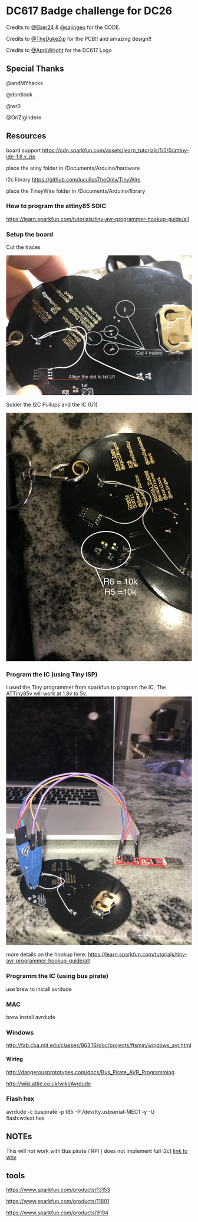# DC617 Badge challenge for DC26

Credits to [@Eber24](https://twitter.com/eber) & [@sajingeo](https://github.com/sajingeo) for the CODE.



Credits to [@TheDukeZip](https://twitter.com/TheDukeZip) for the PCB!! and amazing design!!



Credits to [@AprilWright](https://twitter.com/aprilwright) for the DC617 Logo

## Special Thanks
@andMYhacks


@dontlook


@wr0


@OriZigindere



## Resources
board support https://cdn.sparkfun.com/assets/learn_tutorials/1/5/0/attiny-ide-1.6.x.zip


place the atiny folder in /Documents/Arduino/hardware


i2c library https://github.com/lucullusTheOnly/TinyWire

place the TineyWire folder in /Documents/Arduino/library

### How to program the attiny85 SOIC 
https://learn.sparkfun.com/tutorials/tiny-avr-programmer-hookup-guide/all

### Setup the board

Cut the traces


![Step 1](img/img1.jpg)

Solder the I2C Pullups and the IC (U1)


![Step 2](img/img2.jpg)

### Program the IC (using Tiny ISP)
I used the Tiny programmer from sparkfun to program the IC, The ATTiny85v will work at 1.8v to 5v.
![Step 3](img/img3.JPG)

more details on the hookup here.
https://learn.sparkfun.com/tutorials/tiny-avr-programmer-hookup-guide/all

### Programm the IC (using bus pirate)
use brew to install avrdude

### MAC
brew install avrdude


### Windows
http://fab.cba.mit.edu/classes/863.16/doc/projects/ftsmin/windows_avr.html


#### Wiring
http://dangerousprototypes.com/docs/Bus_Pirate_AVR_Programming


http://wiki.attie.co.uk/wiki/Avrdude



### Flash hex
avrdude -c buspirate -p t85 -P /dev/tty.usbserial-MEC1 -y -U flash:w:test.hex

## NOTEs
This will not work with Bus pirate / RPI [ does not implement full i2c] [link to why](https://github.com/rambo/TinyWire)

## tools
https://www.sparkfun.com/products/13153

https://www.sparkfun.com/products/11801

https://www.sparkfun.com/products/9194
